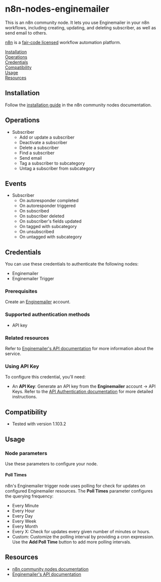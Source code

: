 # n8n-nodes-enginemailer

This is an n8n community node. It lets you use Enginemailer in your n8n workflows, including creating, updating, and deleting subscriber, as well as send email to others.

[n8n](https://n8n.io/) is a [fair-code licensed](https://docs.n8n.io/reference/license/) workflow automation platform.

[Installation](#installation)  
[Operations](#operations)  
[Credentials](#credentials)  
[Compatibility](#compatibility)  
[Usage](#usage)  
[Resources](#resources)

## Installation

Follow the [installation guide](https://docs.n8n.io/integrations/community-nodes/installation/) in the n8n community nodes documentation.

## Operations

- Subscriber
  - Add or update a subscriber
  - Deactivate a subscriber
  - Delete a subscriber
  - Find a subscriber
  - Send email
  - Tag a subscriber to subcategory
  - Untag a subscriber from subcategory

## Events

- Subscriber
  - On autoresponder completed
  - On autoresponder triggered
  - On subscribed
  - On subscriber deleted
  - On subscriber's fields updated
  - On tagged with subcategory
  - On unsubscribed
  - On untagged with subcategory

## Credentials

You can use these credentials to authenticate the following nodes:

- Enginemailer
- Enginemailer Trigger

### Prerequisites

Create an [Enginemailer](https://www.enginemailer.com/) account.

### Supported authentication methods

- API key

### Related resources

Refer to [Enginemailer's API documentation](https://connect.enginemailer.com/n8n/index.html) for more information about the service.

### Using API Key

To configure this credential, you'll need:

- An **API Key**: Generate an API key from the **Enginemailer** account -> API Keys. Refer to the [API Authentication documentation](https://enginemailer.zendesk.com/hc/en-us/articles/360057634711-Manage-API-keys-for-your-account) for more detailed instructions.

## Compatibility

- Tested with version 1.103.2

## Usage

### Node parameters

Use these parameters to configure your node.

#### Poll Times

n8n's Enginemailer trigger node uses polling for check for updates on configured Enginemailer resources. The **Poll Times** parameter configures the querying frequency:

- Every Minute
- Every Hour
- Every Day
- Every Week
- Every Month
- Every X: Check for updates every given number of minutes or hours.
- Custom: Customize the polling interval by providing a cron expression.
  Use the **Add Poll Time** button to add more polling intervals.

## Resources

- [n8n community nodes documentation](https://docs.n8n.io/integrations/#community-nodes)
- [Enginemailer's API documentation](https://connect.enginemailer.com/n8n/index.html)
